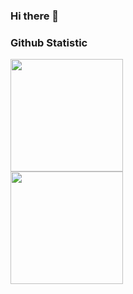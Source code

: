 ### Hi there 👋

### Github Statistic
<p align="left">
<a href="https://github.com/wahyuWs">
  <img height="180em" src="https://github-readme-stats-eight-theta.vercel.app/api?username=wahyuWs&show_icons=true&theme=algolia&include_all_commits=true&count_private=true"/><br>
  <img height="180em" src="https://github-readme-stats-eight-theta.vercel.app/api/top-langs/?username=wahyuWs&layout=compact&langs_count=8&theme=algolia"/>
</a>
</p>
